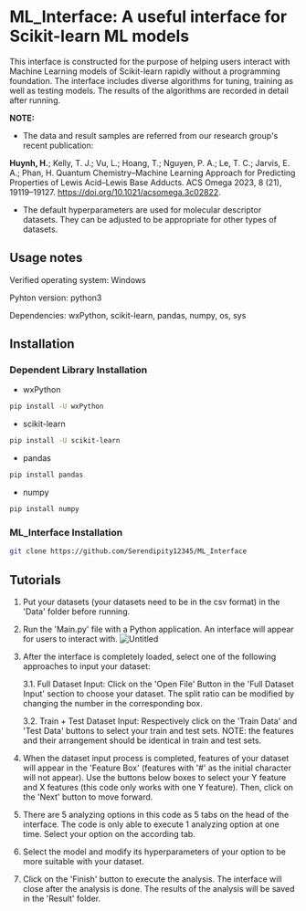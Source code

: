 # ML_Interface: A useful interface for Scikit-learn ML models
This interface is constructed for the purpose of helping users interact with Machine Learning models of Scikit-learn rapidly without a programming foundation. The interface includes diverse algorithms for tuning, training as well as testing models. The results of the algorithms are recorded in detail after running.

**NOTE:**

- The data and result samples are referred from our research group's recent publication:
  
**Huynh, H.**; Kelly, T. J.; Vu, L.; Hoang, T.; Nguyen, P. A.; Le, T. C.; Jarvis, E. A.; Phan, H. Quantum Chemistry–Machine Learning Approach for Predicting Properties of Lewis Acid–Lewis Base Adducts. ACS Omega 2023, 8 (21), 19119–19127. https://doi.org/10.1021/acsomega.3c02822.

- The default hyperparameters are used for molecular descriptor datasets. They can be adjusted to be appropriate for other types of datasets.

## Usage notes
Verified operating system: Windows

Pyhton version: python3

Dependencies: wxPython, scikit-learn, pandas, numpy, os, sys

## Installation
### Dependent Library Installation
- wxPython
```bash
pip install -U wxPython
```
- scikit-learn
```bash
pip install -U scikit-learn
```
- pandas
```bash
pip install pandas
```
- numpy
```bash
pip install numpy
```
### ML_Interface Installation
```bash
git clone https://github.com/Serendipity12345/ML_Interface
```
## Tutorials
1. Put your datasets (your datasets need to be in the csv format) in the 'Data' folder before running.

2. Run the 'Main.py' file with a Python application. An interface will appear for users to interact with.
![Untitled](https://github.com/tmhieuhuynh/ML_Interface/assets/79396138/7a4b60e8-4e07-4949-9468-18452fe56b1d)

3. After the interface is completely loaded, select one of the following approaches to input your dataset:
	
   3.1. Full Dataset Input:
	Click on the 'Open File' Button in the 'Full Dataset Input' section to choose your dataset.
	The split ratio can be modified by changing the number in the corresponding box.

   3.2. Train + Test Dataset Input:
	Respectively click on the 'Train Data' and 'Test Data' buttons to select your train and test sets.
	NOTE: the features and their arrangement should be identical in train and test sets.

4. When the dataset input process is completed, features of your dataset will appear in the 'Feature Box' (features with '#' as the initial character will not appear).
   Use the buttons below boxes to select your Y feature and X features (this code only works with one Y feature).
   Then, click on the 'Next' button to move forward.

5. There are 5 analyzing options in this code as 5 tabs on the head of the interface.
   The code is only able to execute 1 analyzing option at one time. Select your option on the according tab.

6. Select the model and modify its hyperparameters of your option to be more suitable with your dataset.

7. Click on the 'Finish' button to execute the analysis. The interface will close after the analysis is done.
   The results of the analysis will be saved in the 'Result' folder.
